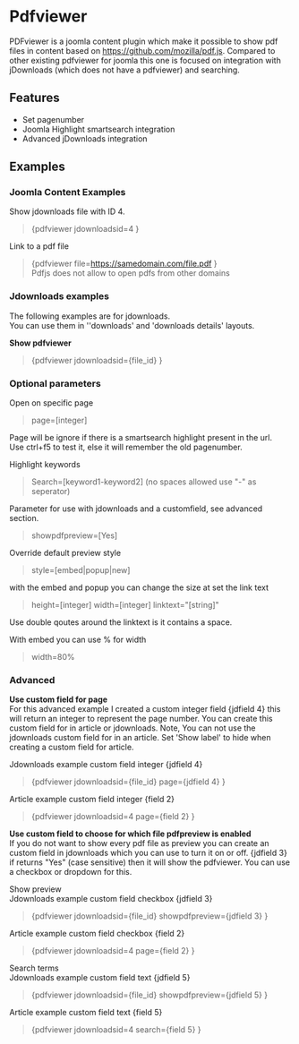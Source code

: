 # Pdfviewer
PDFviewer is a joomla content plugin which make it possible to show pdf files in content based on https://github.com/mozilla/pdf.js.
Compared to other existing pdfviewer for joomla this one is focused on integration with jDownloads (which does not have a pdfviewer) and searching.

## Features

- Set pagenumber
- Joomla Highlight smartsearch integration
- Advanced jDownloads integration

## Examples

### Joomla Content Examples

Show jdownloads file with ID 4.  
>{pdfviewer jdownloadsid=4 }

Link to a pdf file  
>{pdfviewer file=https://samedomain.com/file.pdf }  
Pdfjs does not allow to open pdfs from other domains

### Jdownloads examples

The following examples are for jdownloads.  
You can use them in &#39;&#39;downloads&#39; and &#39;downloads details&#39; layouts.

**Show pdfviewer**  
>{pdfviewer jdownloadsid={file\_id} }

### Optional parameters

Open on specific page
>page=[integer]

Page will be ignore if there is a smartsearch highlight present in the url.  
Use ctrl+f5 to test it, else it will remember the old pagenumber.

Highlight keywords
>Search=[keyword1-keyword2] (no spaces allowed use "-" as seperator)

Parameter for use with jdownloads and a customfield, see advanced section.
>showpdfpreview=[Yes] 

Override default preview style  
>style=[embed|popup|new]

with the embed and popup you can change the size at set the link text
>height=[integer] width=[integer] linktext="[string]"

Use double qoutes around the linktext is it contains a space.

With embed you can use % for width
>width=80%


### Advanced 

**Use custom field for page**  
For this advanced example I created a custom integer field {jdfield 4} this will return an integer to represent the page number. You can create this custom field for in article or jdownloads. Note, You can not use the jdownloads custom field for in an article. Set 'Show label' to hide when creating a custom field for article. 

Jdownloads example custom field integer {jdfield 4}  
>{pdfviewer jdownloadsid={file\_id} page={jdfield 4} }

Article example custom field integer {field 2}  
>{pdfviewer jdownloadsid=4 page={field 2} } 

**Use custom field to choose for which file pdfpreview is enabled**  
If you do not want to show every pdf file as preview you can create an custom field in jdownloads which you can use to turn it on or off.
{jdfield 3} if returns &quot;Yes&quot; (case sensitive) then it will show the pdfviewer. You can use a checkbox or dropdown for this.

Show preview  
Jdownloads example custom field checkbox {jdfield 3}  
>{pdfviewer jdownloadsid={file\_id} showpdfpreview={jdfield 3} }

Article example custom field checkbox {field 2}   
>{pdfviewer jdownloadsid=4 page={field 2} } 

Search terms  
Jdownloads example custom field text {jdfield 5}  
>{pdfviewer jdownloadsid={file\_id} showpdfpreview={jdfield 5} }

Article example custom field text {field 5}   
>{pdfviewer jdownloadsid=4 search={field 5} } 

